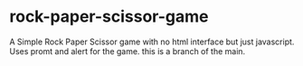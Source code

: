 # rock-paper-scissor-game

A Simple Rock Paper Scissor game with no html interface but just javascript.
Uses promt and alert for the game.
this is a branch of the main.